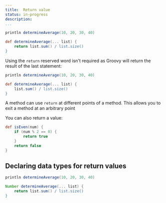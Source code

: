 ```yaml
---
title:	Return value
status:	in-progress
description:	
...
```


```groovy
println determineAverage(10, 20, 30, 40)

def determineAverage(... list) { 
    return list.sum() / list.size()
}
```

Using the `return` reserved word isn't required as Groovy will return the result of the last statement:

```groovy
println determineAverage(10, 20, 30, 40)

def determineAverage(... list) { 
    list.sum() / list.size()
}
```

A method can use `return` at different points of a method. This allows you to exit a method at an arbitrary point 

<!-- example of return to just exit -->

You can also return a value:

```groovy
def isEven(num) {
    if (num % 2 == 0) {
        return true
    }
    return false
}
```

## Declaring data types for return values

```groovy
println determineAverage(10, 20, 30, 40)

Number determineAverage(... list) { 
    return list.sum() / list.size()
}
```
